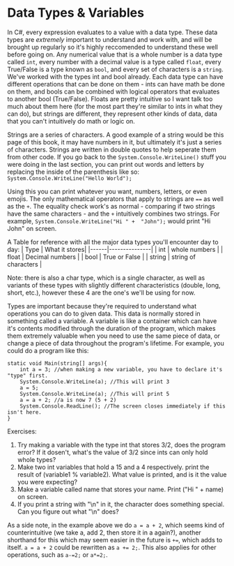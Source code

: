 # Data Types & Variables

In C#, every expression evaluates to a value with a data type. These data types are *extremely* important to understand and work with, and will be brought up regularly so it's highly reccomended to understand these well before going on. Any numerical value that is a whole number is a data type called ``int``, every number with a decimal value is a type called ``float``, every True/False is a type known as ``bool``, and every set of characters is a ``string``.  We've worked with the types int and bool already. Each data type can have different operations that can be done on them - ints can have math be done on them, and bools can be combined with logical operators that evaluates to another bool (True/False). Floats are pretty intuitive so I want talk too much about them here (for the most part they're similar to ints in what they can do), but strings are different, they represent other kinds of data, data that you can't intuitively do math or logic on. 

Strings are a series of characters. A good example of a string would be this page of this book, it may have numbers in it, but ultimately it's just a series of characters. Strings are written in double quotes to help seperate them from other code. If you go back to the ``System.Console.WriteLine()`` stuff you were doing in the last section, you can print out words and letters by replacing the inside of the parenthesis like so: ``System.Console.WriteLine("Hello World");``

Using this you can print whatever you want, numbers, letters, or even emojis. The only mathematical operators that apply to strings are ``==`` as well as the ``+``. The equality check work's as normal - comparing if two strings have the same characters - and the ``+`` intuitively combines two strings. For example, ``System.Console.WriteLine("Hi " +  "John");`` would print "Hi John" on screen. 

A Table for reference with all the major data types you'll encounter day to day:
| Type | What it stores|
|------|---------------|
| int | whole numbers |
| float | Decimal numbers |
| bool | True or False |
| string | string of characters |

Note: there is also a char type, which is a single character, as well as variants of these types with slightly different characteristics (double, long, short, etc.), however these 4 are the one's we'll be using for now. 

Types are important because they're required to understand what operations you can do to given data. This data is normally stored in something called a variable. A variable is like a container which can have it's contents modified through the duration of the program, which makes them extremely valuable when you need to use the same piece of data, or change a piece of data throughout the program's lifetime. For example, you could do a program like this:

```CSharp 
static void Main(string[] args){
    int a = 3; //when making a new variable, you have to declare it's "type" first.
    System.Console.WriteLine(a); //This will print 3
    a = 5;
    System.Console.WriteLine(a); //This will print 5
    a = a + 2; //a is now 7 (5 + 2)
    System.Console.ReadLine(); //The screen closes immediately if this isn't here.
} 
```
Exercises:

1. Try making a variable with the type int that stores 3/2, does the program error? If it dosen't, what's the value of 3/2 since ints can only hold whole types? 
2. Make two int variables that hold a 15 and a 4 respectively. print the result of (variable1 % variable2). What value is printed, and is it the value you were expecting?
3. Make a variable called name that stores your name. Print ("Hi " + name) on screen.
4. If you print a string with "\n" in it, the character does something special. Can you figure out what "\n" does? 

As a side note, in the example above we do ``a = a + 2``, which seems kind of counterintuitive (we take a, add 2, then store it in a again?), another shorthand for this which may seem easier in the future is ``+=``, which adds to itself.
``a = a + 2`` could be rewritten as ``a += 2;``. This also applies for other operations, such as ``a-=2;`` or ``a*=2;``. 
